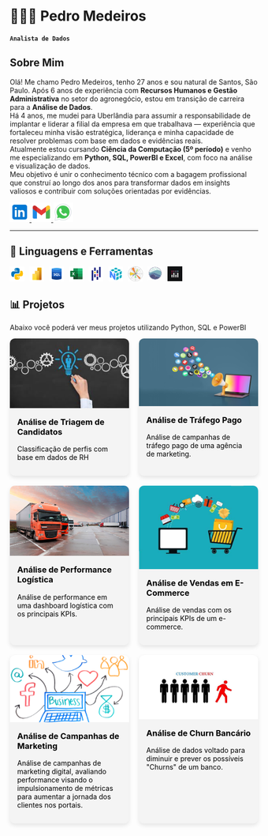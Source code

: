# 👩🏻‍💻 Pedro Medeiros

**`Analista de Dados`**

## Sobre Mim
Olá! Me chamo Pedro Medeiros, tenho 27 anos e sou natural de Santos, São Paulo. Após 6 anos de experiência com **Recursos Humanos e Gestão Administrativa** no setor do agronegócio, estou em transição de carreira para a **Análise de Dados**.\
Há 4 anos, me mudei para Uberlândia para assumir a responsabilidade de implantar e liderar a filial da empresa em que trabalhava — experiência que fortaleceu minha visão estratégica, liderança e minha capacidade de resolver problemas com base em dados e evidências reais.\
Atualmente estou cursando **Ciência da Computação (5º período)** e venho me especializando em **Python, SQL, PowerBI e Excel**, com foco na análise e visualização de dados.\
Meu objetivo é unir o conhecimento técnico com a bagagem profissional que construí ao longo dos anos para transformar dados em insights valiosos e contribuir com soluções orientadas por evidências.


<p align="left">
    <a href="https://www.linkedin.com/in/pedro-medeiros-6031232a2/" target="_blank">
        <img 
            alt="LinkedIn"
            title="LinkedIn"
            src="assets/icons8-linkedin.svg"
            width="40"
        />
    </a>
    <a href="mailto:pedro.canhete98@gmail.com" target="_blank">
        <img 
            alt="E-mail"
            title="E-mail"
            src="assets/icons8-gmail-novo.svg"
            width="40"
        />
    </a>
    <a href="https://wa.me/5534984086912" target="_blank">
        <img 
            alt="WhatsApp"
            title="WhatsApp"
            src="assets/icons8-whatsapp.svg"
            width="40"
            />
    </a>
</p>

---

## 🤖 Linguagens e Ferramentas

<img 
    align="left" 
    alt="Python"
    title="Python" 
    width="30px" 
    style="padding-right: 10px;" 
    src="assets/icons8-python.svg" 
/>
<img 
    align="left" 
    alt="PowerBI" 
    title="PowerBI"
    width="30px" 
    style="padding-right: 10px;" 
    src="assets/icons8-poder-bi-2021-48.png" 
/>
<img 
    align="left" 
    alt="SQL" 
    title="SQL"
    width="30px" 
    style="padding-right: 10px;" 
    src="assets/icons8-sql-48 (1).png" 
/>
<img 
    align="left" 
    alt="Excel"
    title="Excel" 
    width="30px" 
    style="padding-right: 10px;" 
    src="assets/icons8-microsoft-excel-2019-48.png" 
/>
<img 
    align="left" 
    alt="Pandas"
    title="Pandas" 
    width="30px" 
    style="padding-right: 10px;" 
    src="assets/icons8-pandas-48.png" 
/>
<img 
    align="left" 
    alt="Numpy"
    title="Numpy" 
    width="30px" 
    style="padding-right: 10px;" 
    src="assets/icons8-numpy.png" 
/>
<img 
    align="left" 
    alt="MatPlotLib"
    title="MatPlotLib" 
    width="30px" 
    style="padding-right: 10px;" 
    src="assets/icons8-matplotlib.svg" 
/>
<img 
    align="left" 
    alt="Seaborn"
    title="Seaborn" 
    width="30px" 
    style="padding-right: 10px;" 
    src="assets/icons8-seaborn.svg" 
/>
<img 
    align="left" 
    alt="Plotly"
    title="Plotly" 
    width="30px" 
    style="padding-right: 10px;" 
    src="assets/icons8.plotly.jpg" 
/>



<br/>
<br/>

## 📊 Projetos

Abaixo você poderá ver meus projetos utilizando Python, SQL e PowerBI

<style>
  .projetos {
    display: flex;
    flex-wrap: wrap;
    justify-content: space-between;
    gap: 20px;
  }

  .card {
    width: 48%;
    background-color: #f4f4f4;
    border-radius: 10px;
    overflow: hidden;
    box-shadow: 0 4px 8px rgba(0,0,0,0.1);
    text-decoration: none;
    color: black;
    transition: transform 0.2s;
  }

  .card:hover {
    transform: scale(1.02);
  }

  .card img {
    width: 100%;
    height: auto;
  }

  .card-body {
    padding: 15px;
  }

  .card-body h3 {
    margin-top: 0;
  }
</style>

<div class="projetos">
  <!-- Projeto 1 -->
  <a href="https://github.com/PedroCanhete/Projeto-RH" target="_blank" class="card">
    <img src="assets/triagem-rh.jpg" alt="Projeto 1">
    <div class="card-body">
      <h3>Análise de Triagem de Candidatos</h3>
      <p>Classificação de perfis com base em dados de RH</p>
    </div>
  </a>

  <!-- Projeto 2 -->
  <a href="https://github.com/PedroCanhete/Dashboard-TrafegoPago" target="_blank" class="card">
    <img src="assets/trafego-pago.jpg" alt="Projeto 2">
    <div class="card-body">
      <h3>Análise de Tráfego Pago</h3>
      <p>Análise de campanhas de tráfego pago de uma agência de marketing.</p>
    </div>
  </a>

  <!-- Projeto 3 -->
  <a href="https://github.com/PedroCanhete/Dashboard-Logistica" target="_blank" class="card">
    <img src="assets/logística.jpg" alt="Projeto 3">
    <div class="card-body">
      <h3>Análise de Performance Logística</h3>
      <p>Análise de performance em uma dashboard logística com os principais KPIs.</p>
    </div>
  </a>

  <!-- Projeto 4 -->
  <a href="https://github.com/PedroCanhete/Dashboard-Vendas" target="_blank" class="card">
    <img src="assets/ecommerce.jpg" alt="Projeto 4">
    <div class="card-body">
      <h3>Análise de Vendas em E-Commerce</h3>
      <p>Análise de vendas com os principais KPIs de um e-commerce.</p>
    </div>
  </a>

  <!-- Projeto 5 -->
  <a href="https://github.com/PedroCanhete/Dashboard-Marketing" target="_blank" class="card">
    <img src="assets/campanhasdeMarketing.jpg" alt="Projeto 5">
    <div class="card-body">
      <h3>Análise de Campanhas de Marketing</h3>
      <p>Análise de campanhas de marketing digital, avaliando performance visando o impulsionamento de métricas para aumentar a jornada dos clientes nos portais.</p>
    </div>
  </a>

  <!-- Projeto 6 -->
  <a href="https://github.com/PedroCanhete/Analise-de-Credito" target="_blank" class="card">
    <img src="assets/churnBanco.jpg" alt="Projeto 6">
    <div class="card-body">
      <h3>Análise de Churn Bancário</h3>
      <p>Análise de dados voltado para diminuir e prever os possíveis "Churns" de um banco.</p>
    </div>
  </a>
</div>

